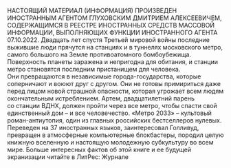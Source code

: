 <!--2025-02-16 11:39:30-->
НАСТОЯЩИЙ МАТЕРИАЛ (ИНФОРМАЦИЯ) ПРОИЗВЕДЕН ИНОСТРАННЫМ АГЕНТОМ ГЛУХОВСКИМ ДМИТРИЕМ АЛЕКСЕЕВИЧЕМ, СОДЕРЖАЩИМСЯ В РЕЕСТРЕ ИНОСТРАННЫХ СРЕДСТВ МАССОВОЙ ИНФОРМАЦИИ, ВЫПОЛНЯЮЩИХ ФУНКЦИИ ИНОСТРАННОГО АГЕНТА 07.10.2022.
Двадцать лет спустя Третьей мировой войны последние выжившие люди прячутся на станциях и в туннелях московского метро, самого большого на Земле противоатомного бомбоубежища. Поверхность планеты заражена и непригодна для обитания, и станции метро становятся последним пристанищем для человека. Они превращаются в независимые города-государства, которые соперничают и воюют друг с другом. Они не готовы примириться даже перед лицом новой страшной опасности, которая угрожает всем людям окончательным истреблением. Артем, двадцатилетний парень со станции ВДНХ, должен пройти через все метро, чтобы спасти свой единственный дом – и все человечество.
«Метро 2033» – культовый роман-антиутопия, один из главных российских бестселлеров нулевых. Переведен на 37 иностранных языков, заинтересовал Голливуд, превращен в атмосферные компьютерные блокбастеры, породил целую книжную вселенную и настоящую молодежную субкультуру во всем мире.
Больше интересных фактов об этой книге и ее будущей экранизации читайте в ЛитРес: Журнале